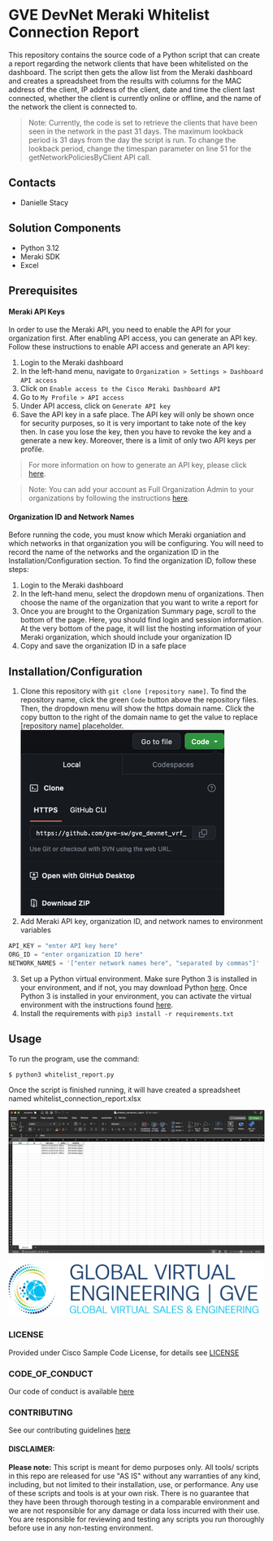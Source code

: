 # GVE DevNet Meraki Whitelist Connection Report
This repository contains the source code of a Python script that can create a report regarding the network clients that have been whitelisted on the dashboard. The script then gets the allow list from the Meraki dashboard and creates a spreadsheet from the results with columns for the MAC address of the client, IP address of the client, date and time the client last connected, whether the client is currently online or offline, and the name of the network the client is connected to.

> Note: Currently, the code is set to retrieve the clients that have been seen in the network in the past 31 days. The maximum lookback period is 31 days from the day the script is run. To change the lookback period, change the timespan parameter on line 51 for the getNetworkPoliciesByClient API call.

## Contacts
* Danielle Stacy

## Solution Components
* Python 3.12
* Meraki SDK
* Excel

## Prerequisites
#### Meraki API Keys
In order to use the Meraki API, you need to enable the API for your organization first. After enabling API access, you can generate an API key. Follow these instructions to enable API access and generate an API key:
1. Login to the Meraki dashboard
2. In the left-hand menu, navigate to `Organization > Settings > Dashboard API access`
3. Click on `Enable access to the Cisco Meraki Dashboard API`
4. Go to `My Profile > API access`
5. Under API access, click on `Generate API key`
6. Save the API key in a safe place. The API key will only be shown once for security purposes, so it is very important to take note of the key then. In case you lose the key, then you have to revoke the key and a generate a new key. Moreover, there is a limit of only two API keys per profile.

> For more information on how to generate an API key, please click [here](https://developer.cisco.com/meraki/api-v1/#!authorization/authorization). 

> Note: You can add your account as Full Organization Admin to your organizations by following the instructions [here](https://documentation.meraki.com/General_Administration/Managing_Dashboard_Access/Managing_Dashboard_Administrators_and_Permissions).

#### Organization ID and Network Names
Before running the code, you must know which Meraki organiation and which networks in that organization you will be configuring. You will need to record the name of the networks and the organization ID in the Installation/Configuration section. To find the organization ID, follow these steps:
1. Login to the Meraki dashboard
2. In the left-hand menu, select the dropdown menu of organizations. Then choose the name of the organization that you want to write a report for
3. Once you are brought to the Organization Summary page, scroll to the bottom of the page. Here, you should find login and session information. At the very bottom of the page, it will list the hosting information of your Meraki organization, which should include your organization ID
4. Copy and save the organization ID in a safe place

## Installation/Configuration
1. Clone this repository with `git clone [repository name]`. To find the repository name, click the green `Code` button above the repository files. Then, the dropdown menu will show the https domain name. Click the copy button to the right of the domain name to get the value to replace [repository name] placeholder.
![/IMAGES/git-clone.png](/IMAGES/git-clone.png)
1. Add Meraki API key, organization ID, and network names to environment variables
```python
API_KEY = "enter API key here"
ORG_ID = "enter organization ID here"
NETWORK_NAMES = '["enter network names here", "separated by commas"]'
```
3. Set up a Python virtual environment. Make sure Python 3 is installed in your environment, and if not, you may download Python [here](https://www.python.org/downloads/). Once Python 3 is installed in your environment, you can activate the virtual environment with the instructions found [here](https://docs.python.org/3/tutorial/venv.html).
4. Install the requirements with `pip3 install -r requirements.txt`

## Usage
To run the program, use the command:
```
$ python3 whitelist_report.py
```

Once the script is finished running, it will have created a spreadsheet named whitelist_connection_report.xlsx

![/IMAGES/whitelist_connection_report.png](/IMAGES/whitelist_connection_report.png)

![/IMAGES/0image.png](/IMAGES/0image.png)

### LICENSE

Provided under Cisco Sample Code License, for details see [LICENSE](LICENSE.md)

### CODE_OF_CONDUCT

Our code of conduct is available [here](CODE_OF_CONDUCT.md)

### CONTRIBUTING

See our contributing guidelines [here](CONTRIBUTING.md)

#### DISCLAIMER:
<b>Please note:</b> This script is meant for demo purposes only. All tools/ scripts in this repo are released for use "AS IS" without any warranties of any kind, including, but not limited to their installation, use, or performance. Any use of these scripts and tools is at your own risk. There is no guarantee that they have been through thorough testing in a comparable environment and we are not responsible for any damage or data loss incurred with their use.
You are responsible for reviewing and testing any scripts you run thoroughly before use in any non-testing environment.
